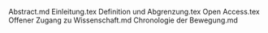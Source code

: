Abstract.md
Einleitung.tex
Definition und Abgrenzung.tex
Open Access.tex
Offener Zugang zu Wissenschaft.md
Chronologie der Bewegung.md
